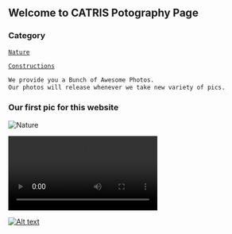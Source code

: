 ## Welcome to CATRIS Potography Page

### Category
[```Nature```](/catrisphotography/nature.html)

[```Constructions```](/catrisphotography/construction.html)

```markdown
We provide you a Bunch of Awesome Photos.
Our photos will release whenever we take new variety of pics.
```

### Our first pic for this website

![Nature](/catrisphotography/PicsArt_08-26-06.50.53.jpg)


![vid](/catrisphotography/gopi.mp4)

[![Alt text](https://img.youtube.com/vi/VID/0.jpg)](https://www.youtube.com/watch?v=VID)
